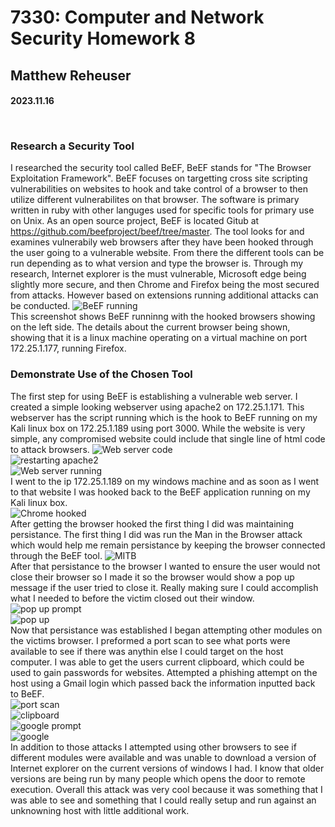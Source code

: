 # 7330: Computer and Network Security Homework 8
## Matthew Reheuser  
#### 2023.11.16 <p>&nbsp;</p>



### Research a Security Tool
I researched the security tool called BeEF, BeEF stands for "The Browser Exploitation Framework". BeEF focuses on targetting cross site scripting vulnerabilities on websites to hook and take control of a browser to then utilize different vulnerabilites on that browser. The software is primary written in ruby with other languges used for specific tools for primary use on Unix. As an open source project, BeEF is located Gitub at https://github.com/beefproject/beef/tree/master. The tool looks for and examines vulnerabily web browsers after they have been hooked through the user going to a vulnerable website. From there the different tools can be run depending as to what version and type the browser is. Through my research, Internet explorer is the must vulnerable, Microsoft edge being slightly more secure, and then Chrome and Firefox being the most secured from attacks. However based on extensions running additional attacks can be conducted. 
![BeEF running](./pictures/linux%20browser.png)  
This screenshot shows BeEF runninng with the hooked browsers showing on the left side. The details about the current browser being shown, showing that it is a linux machine operating on a virtual machine on port 172.25.1.177, running Firefox.  

### Demonstrate Use of the Chosen Tool
The first step for using BeEF is establishing a vulnerable web server. I created a simple looking webserver using apache2 on 172.25.1.171. This webserver has the script running which is the hook to BeEF running on my Kali linux box on 172.25.1.189 using port 3000. While the website is very simple, any compromised website could include that single line of html code to attack browsers.
![Web server code](./pictures/bad%20code.png)  
![restarting apache2](./pictures/restart%20apache.png)  
![Web server running](./pictures/web%20server%20running.png)  
I went to the ip 172.25.1.189 on my windows machine and as soon as I went to that website I was hooked back to the BeEF application running on my Kali linux box.  
![Chrome hooked](./pictures/chrome%20browser.png)  
After getting the browser hooked the first thing I did was maintaining persistance. The first thing I did was run the Man in the Browser attack which would help me remain persistance by keeping the browser connected through the BeEF tool.
![MITB](./pictures/man%20in%20the%20middle.png)  
After that persistance to the browser I wanted to ensure the user would not close their browser so I made it so the browser would show a pop up message if the user tried to close it. Really making sure I could accomplish what I needed to before the victim closed out their window.  
![pop up prompt](./pictures/close%20window%20prompt.png)  
![pop up](./pictures/close%20window.png)  
Now that persistance was established I began attempting other modules on the victims browser. I preformed a port scan to see what ports were available to see if there was anythin else I could target on the host computer. I was able to get the users current clipboard, which could be used to gain passwords for websites. Attempted a phishing attempt on the host using a Gmail login which passed back the information inputted back to BeEF.  
![port scan](./pictures/port%20scan.png)  
![clipboard](./pictures/clipboard.png)  
![google prompt](./pictures/google%20prompt.png)  
![google](./pictures/google.png)  
In addition to those attacks I attempted using other browsers to see if different modules were available and was unable to download a version of Internet explorer on the current versions of windows I had. I know that older versions are being run by many people which opens the door to remote execution. Overall this attack was very cool because it was something that I was able to see and something that I could really setup and run against an unknowning host with little additional work. 




